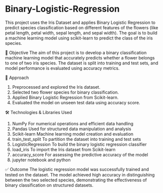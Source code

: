 # Binary-Logistic-Regression
This project uses the Iris Dataset and applies Binary Logistic Regression to predict species classification based on different features of the flowers (like petal length, petal width, sepal length, and sepal width). The goal is to build a machine learning model using scikit-learn to predict the class of the iris species.

🎯 Objective
The aim of this project is to develop a binary classification machine learning model that accurately predicts whether a flower belongs to one of two iris species. The dataset is split into training and test sets, and model performance is evaluated using accuracy metrics.

🧠 Approach
1. Preprocessed and explored the Iris dataset.
2. Selected two flower species for binary classification.
3. Applied Binary Logistic Regression from Scikit-learn.
4. Evaluated the model on unseen test data using accuracy score.

🛠️ Technologies & Libraries Used
1. NumPy	For numerical operations and efficient data handling
2. Pandas	Used for structured data manipulation and analysis
3. Scikit-learn	Machine learning model creation and evaluation
4. train_test_split	To partition the dataset into training and test sets
5. LogisticRegression	To build the binary logistic regression classifier
6. load_iris	To import the Iris dataset from Scikit-learn
7. accuracy_score	For assessing the predictive accuracy of the model
8. jupyter notebook and python
   
✅ Outcome
The logistic regression model was successfully trained and tested on the dataset. The model achieved high accuracy in distinguishing between the two selected species, demonstrating the effectiveness of binary classification on structured datasets.

